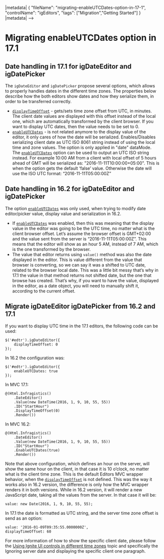 |metadata|
{
    "fileName": "migrating-enableUTCDates-option-in-17-1",
    "controlName": "igEditors",
    "tags": ["Migration","Getting Started"]
}
|metadata|
-->

# Migrating enableUTCDates option in 17.1

## Date handling in 17.1 for igDateEditor and igDatePicker

The `igDateEditor` and `igDatePicker` propose several options, which allows to properly handles dates in the different time zones. The properties below describe how the both editors show dates and how they serialize them, in order to be transferred correctly.
-	[`displayTimeOffset`](%%jQueryApiUrl%%/ui.igdateeditor#options:displayTimeOffset) - gets/sets time zone offset from UTC, in minutes. The client date values are displayed with this offset instead of the local one, which are automatically transformed by the client browser. If you want to display UTC dates, then the value needs to be set to 0.
-	[`enableUTCDates`](%%jQueryApiUrl%%/ui.igdateeditor#options:enableUTCDates) - is not related anymore to the display value of the editor, it only cares of how the date will be serialized. Enables/Disables serializing client date as UTC ISO 8061 string instead of using the local time and zone values. The option is only applied in "date" dataMode. The [`enableUTCDates`](%%jQueryApiUrl%%/ui.igdateeditor#options:enableUTCDates) option can be used to output an UTC ISO string instead. For example 10:00 AM from a client with local offset of 5 hours ahead of GMT will be serialized as: "2016-11-11T10:00:00+05:00". This is when the option gets the default ‘false’ value. Otherwise the date will use the ISO UTC format: “2016-11-11T05:00:00Z”

## Date handling in 16.2 for igDateEditor and igDatePicker

The option [`enableUTCDates`](%%jQueryApiUrl%%/ui.igdateeditor#options:enableUTCDates) was only used, when trying to modify date editor/picker value, display value and serialization in 16.2.
-	If [`enableUTCDates`](%%jQueryApiUrl%%/ui.igdateeditor#options:enableUTCDates) was enabled, then this was meaning that the display value in the editor was going to be the UTC time, no matter what is the client browser offset. Let’s assume the browser offset is GMT+02:00 and the value sent from the server is “2016-11-11T05:00:00Z”. This means that the editor will show as an hour 5 AM, instead of 7 AM, which is the one transformed by the browser. 
-	The value that editor returns using `value()` method was also the date displayed in the editor. This is value different from the value that browser is converting, so we can say it was a shifted to UTC date, related to the browser local date. This was a little bit messy that’s why in 17.1 the value in that method returns not shifted date, but the one that browse has created. That’s why, if you want to have the value, displayed in the editor, as a date object, you will need to manually shift it, according to the current offset.

## Migrate igDateEditor igDatePicker from 16.2 and 17.1

If you want to display UTC time in the 17.1 editors, the following code can be used:

```
$('#edtr').igDateEditor({
	displayTimeOffset: 0
});
```

In 16.2 the configuration was:

```
$('#edtr').igDateEditor({
	enableUTCDates: true
});
```

In MVC 17.1:

```
@(Html.Infragistics()
	.DateEditor()
	.Value(new DateTime(2016, 1, 9, 10, 55, 55))
	.ID("StartHour")
	.DisplayTimeOffset(0)
	.Render())
```

In MVC 16.2:

```
@(Html.Infragistics()
	.DateEditor()
	.Value(new DateTime(2016, 1, 9, 10, 55, 55))
	.ID("StartHour")
	.EnableUTCDates(true)
	.Render())
```

Note that above configuration, which defines an hour on the server, will show the same hour on the client, in that case it is 10 o’clock, no matter what is the client time zone. This is the default Editors MVC wrapper behavior, when the [`displayTimeOffset`](%%jQueryApiUrl%%/ui.igdateeditor#options:displayTimeOffset) is not defined. This was the way it works also in 16.2 version, the difference is only how the MVC wrapper renders it in both versions. While in 16.2 version, it will render a new JavaScript date, taking all the values from the server. In that case it will be:

```
value: new Date(2016, 1, 9, 10, 55, 55);
```

In 17.1 the date is formatted as UTC string, and the server time zone offset is send as an option:

```
value: '2016-01-09T09:35:55.0000000Z',
displayTimeOffset: 60
```

For more information of how to show the specific client date, please follow the [Using Ignite UI controls in different time zones](Using-IgniteUI-controls-in-different-time-zones.html) topic and specifically the Ignoring server date and displaying the specific client one paragraph.

